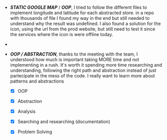 - ***STATIC GOOGLE MAP*** / ***OOP***, I tried to follow the different files to implement longitude and latitude for each abstracted store. in a repo with thousands of file I found my way in the end but still needed to understand why the result was undefined. I also found a solution for the icon, using the url from the prod website, but still need to test it since the services where the icon is were offline today.
- 
- ***OOP / ABSTRACTION***, thanks to the meeting with the team, I understood how much is important taking MORE time and not implementing in a rush. It's worth it spending more time researching and understanding, following the right path and abstraction instead of just partecipate in the mess of the code. I really want to learn more about patterns and abstractions
  
  - [x] OOP 
  - [x] Abstraction
  - [x] Analysis
  - [x] Searching and researching (documentation)
  - [x] Problem Solving


